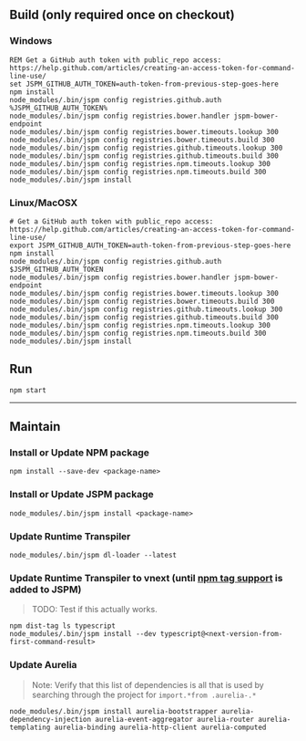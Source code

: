## Build (only required once on checkout)
### Windows
```
REM Get a GitHub auth token with public_repo access: https://help.github.com/articles/creating-an-access-token-for-command-line-use/
set JSPM_GITHUB_AUTH_TOKEN=auth-token-from-previous-step-goes-here
npm install
node_modules/.bin/jspm config registries.github.auth %JSPM_GITHUB_AUTH_TOKEN%
node_modules/.bin/jspm config registries.bower.handler jspm-bower-endpoint
node_modules/.bin/jspm config registries.bower.timeouts.lookup 300
node_modules/.bin/jspm config registries.bower.timeouts.build 300
node_modules/.bin/jspm config registries.github.timeouts.lookup 300
node_modules/.bin/jspm config registries.github.timeouts.build 300
node_modules/.bin/jspm config registries.npm.timeouts.lookup 300
node_modules/.bin/jspm config registries.npm.timeouts.build 300
node_modules/.bin/jspm install
```
### Linux/MacOSX
```
# Get a GitHub auth token with public_repo access: https://help.github.com/articles/creating-an-access-token-for-command-line-use/
export JSPM_GITHUB_AUTH_TOKEN=auth-token-from-previous-step-goes-here
npm install
node_modules/.bin/jspm config registries.github.auth $JSPM_GITHUB_AUTH_TOKEN
node_modules/.bin/jspm config registries.bower.handler jspm-bower-endpoint
node_modules/.bin/jspm config registries.bower.timeouts.lookup 300
node_modules/.bin/jspm config registries.bower.timeouts.build 300
node_modules/.bin/jspm config registries.github.timeouts.lookup 300
node_modules/.bin/jspm config registries.github.timeouts.build 300
node_modules/.bin/jspm config registries.npm.timeouts.lookup 300
node_modules/.bin/jspm config registries.npm.timeouts.build 300
node_modules/.bin/jspm install
```

## Run
```
npm start
```

---
## Maintain

### Install or Update NPM package
```
npm install --save-dev <package-name>
```

### Install or Update JSPM package
```
node_modules/.bin/jspm install <package-name>
```

### Update Runtime Transpiler
```
node_modules/.bin/jspm dl-loader --latest
```

### Update Runtime Transpiler to vnext (until [npm tag support](https://github.com/jspm/npm/issues/61) is added to JSPM)
> TODO: Test if this actually works.

```
npm dist-tag ls typescript
node_modules/.bin/jspm install --dev typescript@<next-version-from-first-command-result>
```

### Update Aurelia
> Note: Verify that this list of dependencies is all that is used by searching through the project for `import.*from .aurelia-.*`

```
node_modules/.bin/jspm install aurelia-bootstrapper aurelia-dependency-injection aurelia-event-aggregator aurelia-router aurelia-templating aurelia-binding aurelia-http-client aurelia-computed
```
